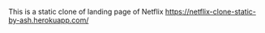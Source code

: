 This is a static clone of landing page of Netflix
https://netflix-clone-static-by-ash.herokuapp.com/
